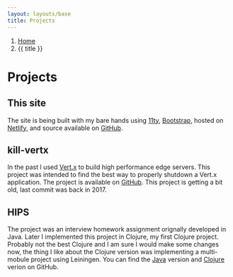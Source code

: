 ```yaml
---
layout: layouts/base
title: Projects
---
```


<nav aria-label="breadcrumb">
  <ol class="breadcrumb">
    <li class="breadcrumb-item"><a href="/">Home</a></li>
    <li class="breadcrumb-item active" aria-current="page">{{ title }}</li>
  </ol>
</nav>

# Projects

## This site
The site is being built with my bare hands using <a href="https://11ty.dev/" target="_blank">11ty</a>, <a href="https://getbootstrap.com/" target="_blank">Bootstrap</a>, hosted on <a href="https://www.netlify.com/" target="_blank">Netlify</a>, and source available on <a href="https://github.com/skanjo/samer.kanjo.net/" target="_blank">GitHub</a>.

## kill-vertx
In the past I used <a href="https://vertx.io/" target="_blank">Vert.x</a> to build high performance edge servers. This project was intended to find the best way to properly shutdown a Vert.x application. The project is available on <a href="https://github.com/skanjo/kill-vertx" target="_blank">GitHub</a>. This project is getting a bit old, last commit was back in 2017.

## HIPS
The project was an interview homework assignment orignally developed in Java. Later I implemented this project in Clojure, my first Clojure project. Probably not the best Clojure and I am sure I would make some changes now, the thing I like about the Clojure version was implementing a multi-mobule project using Leiningen. You can find the <a href="https://github.com/skanjo/hips-java" target="_blank">Java</a> version and <a href="https://github.com/skanjo/hips-clj" target="_blank">Clojure</a> verion on GitHub.
